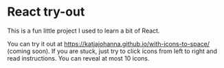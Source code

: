# React try-out

This is a fun little project I used to learn a bit of React.

You can try it out at https://katjajohanna.github.io/with-icons-to-space/ (coming soon). If you are stuck, just try to click icons from left to right and read instructions. You can reveal at most 10 icons.
